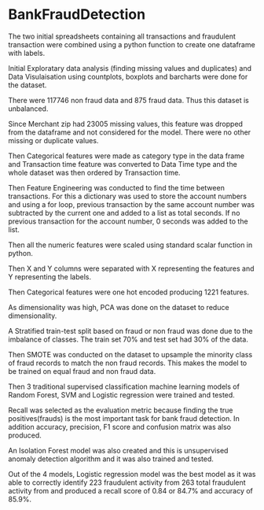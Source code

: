 # BankFraudDetection

The two initial spreadsheets containing all transactions and fraudulent transaction were combined using a python function to create one dataframe with labels. 

Initial Exploratary data analysis (finding missing values and duplicates) and Data Visulaisation using countplots, boxplots and barcharts were done for the dataset.

There were 117746 non fraud data and 875 fraud data. Thus this dataset is unbalanced.

Since Merchant zip had 23005 missing values, this feature was dropped from the dataframe and not considered for the model. There were no other missing or duplicate values.

Then Categorical features were made as category type in the data frame and Transaction time feature was converted to Data Time type and the whole dataset was then ordered by Transaction time.

Then Feature Engineering was conducted to find the time between transactions. For this a dictionary was used to store the account numbers and using a for loop, previous transaction by the same account number was subtracted by the current one and added to a list as total seconds. If no previous transaction for the account number, 0 seconds was added to the list.

Then all the numeric features were scaled using standard scalar function in python.

Then X and Y columns were separated with X representing the features and Y representing the labels.

Then Categorical features were one hot encoded producing 1221 features.

As dimensionality was high, PCA was done on the dataset to reduce dimensionality.

A Stratified train-test split based on fraud or non fraud was done due to the imbalance of classes. The train set 70% and test set had 30% of the data.

Then SMOTE was conducted on the dataset to upsample the minority class of fraud records to match the non fraud records. This makes the model to be trained on equal fraud and non fraud data.

Then 3 traditional supervised classification machine learning models of Random Forest, SVM and Logistic regression were trained and tested.

Recall was selected as the evaluation metric because finding the true positives(frauds) is the most important task for bank fraud detection. In addition accuracy, precision, F1 score and confusion matrix was also produced.

An Isolation Forest model was also created and this is unsupervised anomaly detection algorithm and it was also trained and tested.

Out of the 4 models, Logistic regression model was the best model as it was able to correctly identify 223 fraudulent activity from 263 total fraudulent activity from and produced a recall score of 0.84 or 84.7% and accuracy of 85.9%. 



